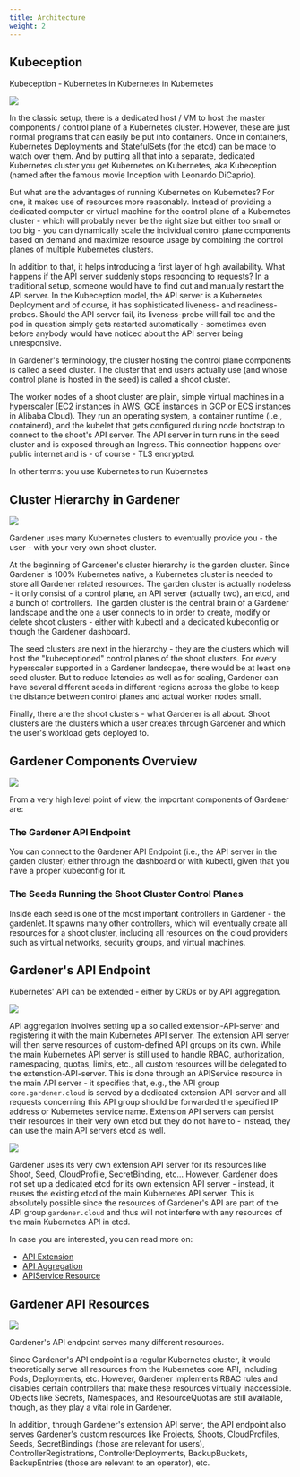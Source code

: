 ```yaml
---
title: Architecture
weight: 2
---
```


## Kubeception

Kubeception - Kubernetes in Kubernetes in Kubernetes

![](./images/kubeception.png)

In the classic setup, there is a dedicated host / VM to host the master components / control plane of a Kubernetes cluster. However, these are just normal programs that can easily be put into containers. Once in containers, Kubernetes Deployments and StatefulSets (for the etcd) can be made to watch over them. And by putting all that into a separate, dedicated Kubernetes cluster you get Kubernetes on Kubernetes, aka Kubeception (named after the famous movie Inception with Leonardo DiCaprio).

But what are the advantages of running Kubernetes on Kubernetes? For one, it makes use of resources more reasonably. Instead of providing a dedicated computer or virtual machine for the control plane of a Kubernetes cluster - which will probably never be the right size but either too small or too big - you can dynamically scale the individual control plane components based on demand and maximize resource usage by combining the control planes of multiple Kubernetes clusters.

In addition to that, it helps introducing a first layer of high availability. What happens if the API server suddenly stops responding to requests? In a traditional setup, someone would have to find out and manually restart the API server. In the Kubeception model, the API server is a Kubernetes Deployment and of course, it has sophisticated liveness- and readiness-probes. Should the API server fail, its liveness-probe will fail too and the pod in question simply gets restarted automatically - sometimes even before anybody would have noticed about the API server being unresponsive.

In Gardener's terminology, the cluster hosting the control plane components is called a seed cluster. The cluster that end users actually use (and whose control plane is hosted in the seed) is called a shoot cluster.

The worker nodes of a shoot cluster are plain, simple virtual machines in a hyperscaler (EC2 instances in AWS, GCE instances in GCP or ECS instances in Alibaba Cloud). They run an operating system, a container runtime (i.e., containerd), and the kubelet that gets configured during node bootstrap to connect to the shoot's API server. The API server in turn runs in the seed cluster and is exposed through an Ingress. This connection happens over public internet and is - of course - TLS encrypted.

In other terms: you use Kubernetes to run Kubernetes

## Cluster Hierarchy in Gardener

![](./images/cluster-hierarchy.png)

Gardener uses many Kubernetes clusters to eventually provide you - the user - with your very own shoot cluster.

At the beginning of Gardener's cluster hierarchy is the garden cluster. Since Gardener is 100% Kubernetes native, a Kubernetes cluster is needed to store all Gardener related resources. The garden cluster is actually nodeless - it only consist of a control plane, an API server (actually two), an etcd, and a bunch of controllers. The garden cluster is the central brain of a Gardener landscape and the one a user connects to in order to create, modify or delete shoot clusters - either with kubectl and a dedicated kubeconfig or though the Gardener dashboard.

The seed clusters are next in the hierarchy - they are the clusters which will host the "kubeceptioned" control planes of the shoot clusters. For every hyperscaler supported in a Gardener landscpae, there would be at least one seed cluster. But to reduce latencies as well as for scaling, Gardener can have several different seeds in different regions across the globe to keep the distance between control planes and actual worker nodes small.

Finally, there are the shoot clusters - what Gardener is all about. Shoot clusters are the clusters which a user creates through Gardener and which the user's workload gets deployed to.

## Gardener Components Overview

![](./images/components.png)

From a very high level point of view, the important components of Gardener are:

### The Gardener API Endpoint

You can connect to the Gardener API Endpoint (i.e., the API server in the garden cluster) either through the dashboard or with kubectl, given that you have a proper kubeconfig for it.

### The Seeds Running the Shoot Cluster Control Planes

Inside each seed is one of the most important controllers in Gardener - the gardenlet. It spawns many other controllers, which will eventually create all resources for a shoot cluster, including all resources on the cloud providers such as virtual networks, security groups, and virtual machines.

## Gardener's API Endpoint

Kubernetes' API can be extended - either by CRDs or by API aggregation.

![](./images/api-endpoint-1.png)

API aggregation involves setting up a so called extension-API-server and registering it with the main Kubernetes API server. The extension API server will then serve resources of custom-defined API groups on its own. While the main Kubernetes API server is still used to handle RBAC, authorization, namespacing, quotas, limits, etc.,  all custom resources will be delegated to the extenstion-API-server. This is done through an APIService resource in the main API server - it specifies that, e.g., the API group `core.gardener.cloud` is served by a dedicated extension-API-server and all requests concerning this API group should be forwarded the specified IP address or Kubernetes service name. Extension API servers can persist their resources in their very own etcd but they do not have to - instead, they can use the main API servers etcd as well.

![](./images/api-endpoint-2.png)

Gardener uses its very own extension API server for its resources like Shoot, Seed, CloudProfile, SecretBinding, etc... However, Gardener does not set up a dedicated etcd for its own extension API server - instead, it reuses the existing etcd of the main Kubernetes API server. This is absolutely possible since the resources of Gardener's API are part of the API group `gardener.cloud` and thus will not interfere with any resources of the main Kubernetes API in etcd.

In case you are interested, you can read more on:
- [API Extension](https://kubernetes.io/docs/tasks/extend-kubernetes/setup-extension-api-server/)
- [API Aggregation ](https://kubernetes.io/docs/concepts/extend-kubernetes/api-extension/apiserver-aggregation)
- [APIService Resource](https://kubernetes.io/docs/tasks/extend-kubernetes/configure-aggregation-layer/#register-apiservice-objects)

## Gardener API Resources

![](./images/api-resources.png)

Gardener's API endpoint serves many different resources.

Since Gardener's API endpoint is a regular Kubernetes cluster, it would theoretically serve all resources from the Kubernetes core API, including Pods, Deployments, etc. However, Gardener implements RBAC rules and disables certain controllers that make these resources virtually inaccessible. Objects like Secrets, Namespaces, and ResourceQuotas are still available, though, as they play a vital role in Gardener.

In addition, through Gardener's extension API server, the API endpoint also serves Gardener's custom resources like Projects, Shoots, CloudProfiles, Seeds, SecretBindings (those are relevant for users), ControllerRegistrations, ControllerDeployments, BackupBuckets, BackupEntries (those are relevant to an operator), etc.